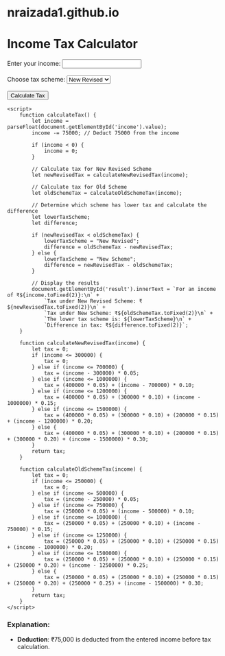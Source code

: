 # nraizada1.github.io


<html lang="en">
<head>
    <meta charset="UTF-8">
    <meta name="viewport" content="width=device-width, initial-scale=1.0">
    <title>Income Tax Calculator</title>
</head>
<body>
    <h1>Income Tax Calculator</h1>
    <form id="taxForm">
        <label for="income">Enter your income:</label>
        <input type="number" id="income" name="income" required>
        <br><br>
        <label for="scheme">Choose tax scheme:</label>
        <select id="scheme" name="scheme" required>
            <option value="new">New Revised</option>
            <option value="old">New Scheme</option>
        </select>
        <br><br>
        <button type="button" onclick="calculateTax()">Calculate Tax</button>
    </form>
    <p id="result"></p>

    <script>
        function calculateTax() {
            let income = parseFloat(document.getElementById('income').value);
            income -= 75000; // Deduct 75000 from the income

            if (income < 0) {
                income = 0;
            }

            // Calculate tax for New Revised Scheme
            let newRevisedTax = calculateNewRevisedTax(income);

            // Calculate tax for Old Scheme
            let oldSchemeTax = calculateOldSchemeTax(income);

            // Determine which scheme has lower tax and calculate the difference
            let lowerTaxScheme;
            let difference;

            if (newRevisedTax < oldSchemeTax) {
                lowerTaxScheme = "New Revised";
                difference = oldSchemeTax - newRevisedTax;
            } else {
                lowerTaxScheme = "New Scheme";
                difference = newRevisedTax - oldSchemeTax;
            }

            // Display the results
            document.getElementById('result').innerText = `For an income of ₹${income.toFixed(2)}:\n` +
                `Tax under New Revised Scheme: ₹${newRevisedTax.toFixed(2)}\n` +
                `Tax under New Scheme: ₹${oldSchemeTax.toFixed(2)}\n` +
                `The lower tax scheme is: ${lowerTaxScheme}\n` +
                `Difference in tax: ₹${difference.toFixed(2)}`;
        }

        function calculateNewRevisedTax(income) {
            let tax = 0;
            if (income <= 300000) {
                tax = 0;
            } else if (income <= 700000) {
                tax = (income - 300000) * 0.05;
            } else if (income <= 1000000) {
                tax = (400000 * 0.05) + (income - 700000) * 0.10;
            } else if (income <= 1200000) {
                tax = (400000 * 0.05) + (300000 * 0.10) + (income - 1000000) * 0.15;
            } else if (income <= 1500000) {
                tax = (400000 * 0.05) + (300000 * 0.10) + (200000 * 0.15) + (income - 1200000) * 0.20;
            } else {
                tax = (400000 * 0.05) + (300000 * 0.10) + (200000 * 0.15) + (300000 * 0.20) + (income - 1500000) * 0.30;
            }
            return tax;
        }

        function calculateOldSchemeTax(income) {
            let tax = 0;
            if (income <= 250000) {
                tax = 0;
            } else if (income <= 500000) {
                tax = (income - 250000) * 0.05;
            } else if (income <= 750000) {
                tax = (250000 * 0.05) + (income - 500000) * 0.10;
            } else if (income <= 1000000) {
                tax = (250000 * 0.05) + (250000 * 0.10) + (income - 750000) * 0.15;
            } else if (income <= 1250000) {
                tax = (250000 * 0.05) + (250000 * 0.10) + (250000 * 0.15) + (income - 1000000) * 0.20;
            } else if (income <= 1500000) {
                tax = (250000 * 0.05) + (250000 * 0.10) + (250000 * 0.15) + (250000 * 0.20) + (income - 1250000) * 0.25;
            } else {
                tax = (250000 * 0.05) + (250000 * 0.10) + (250000 * 0.15) + (250000 * 0.20) + (250000 * 0.25) + (income - 1500000) * 0.30;
            }
            return tax;
        }
    </script>
</body>
</html>

### Explanation:
- **Deduction**: ₹75,000 is deducted from the entered income before tax calculation.

